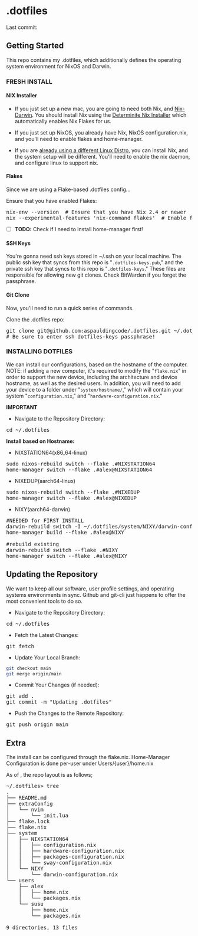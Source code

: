 # .dotfiles
Last commit: <!-- LAST_COMMIT_DATE -->

## Getting Started
This repo contains my .dotfiles, which additionally defines the operating system environment for NixOS and Darwin.

### FRESH INSTALL

#### NIX Installer
- If you just set up a new mac, you are going to need both Nix, and [Nix-Darwin](https://github.com/LnL7/nix-darwin). You should install Nix using the [Determinite Nix Installer](https://github.com/DeterminateSystems/nix-installer) which automatically enables Nix Flakes for us.

- If you just set up NixOS, you already have Nix, NixOS configuration.nix, and you'll need to enable flakes and home-manager.

- If you are [already using a different Linux Distro](https://nixos.wiki/wiki/Installing_from_Linux), you can install Nix, and the system setup will be different. You'll need to enable the nix daemon, and configure linux to support nix. 

#### Flakes
Since we are using a Flake-based .dotfiles config...

Ensure that you have enabled Flakes:
<pre>
nix-env --version  # Ensure that you have Nix 2.4 or newer
nix --experimental-features 'nix-command flakes'  # Enable flakes
</pre>

- [ ] **TODO:** Check if I need to install home-manager first!

#### SSH Keys
You're gonna need ssh keys stored in ~/.ssh on your local machine. The public ssh key that syncs from this repo is "``.dotfiles-keys.pub``," and the private ssh key that syncs to this repo is "``.dotfiles-keys``." These files are responsible for allowing new git clones. Check BitWarden if you forget the passphrase.

#### Git Clone
Now, you'll need to run a quick series of commands.

Clone the .dotfiles repo:
<pre>
git clone git@github.com:aspauldingcode/.dotfiles.git ~/.dotfiles 
# Be sure to enter ssh dotfiles-keys passphrase! 
</pre>

### INSTALLING DOTFILES
We can install our configurations, based on the hostname of the computer.
NOTE: if adding a new computer, it's required to modify the "``flake.nix``" in order to support the new device, including the architecture and device hostname, as well as the desired users. In addition, you will need to add your device to a folder under "``system/hostname/``," which will contain your system "``configuration.nix``," and "``hardware-configuration.nix``."

**IMPORTANT**
- Navigate to the Repository Directory:
<pre>
cd ~/.dotfiles
</pre>

**Install based on Hostname:**
- NIXSTATION64(x86_64-linux)
<pre>
sudo nixos-rebuild switch --flake .#NIXSTATION64 
home-manager switch --flake .#alex@NIXSTATION64
</pre>
- NIXEDUP(aarch64-linux)
<pre>
sudo nixos-rebuild switch --flake .#NIXEDUP 
home-manager switch --flake .#alex@NIXEDUP
</pre>
- NIXY(aarch64-darwin)
<pre>
#NEEDED for FIRST INSTALL
darwin-rebuild switch -I ~/.dotfiles/system/NIXY/darwin-configuration.nix
home-manager build --flake .#alex@NIXY

#rebuild existing
darwin-rebuild switch --flake .#NIXY
home-manager switch --flake .#alex@NIXY
</pre>

## Updating the Repository
We want to keep all our software, user profile settings, and operating systems environments in sync. Github and git-cli just happens to offer the most convenient tools to do so.

- Navigate to the Repository Directory:
<pre>
cd ~/.dotfiles
</pre>
- Fetch the Latest Changes:
<pre>
git fetch
</pre>

- Update Your Local Branch:
```bash
git checkout main
git merge origin/main
```
- Commit Your Changes (if needed):
<pre>
git add .
git commit -m "Updating .dotfiles"
</pre>
- Push the Changes to the Remote Repository:
<pre>
git push origin main
</pre>

## Extra 
The install can be configured through the flake.nix.
Home-Manager Configuration is done per-user under Users/{user}/home.nix

As of <!-- LAST_COMMIT_DATE -->, the repo layout is as follows;

<pre>
~/.dotfiles> tree
.
├── README.md
├── extraConfig
│   └── nvim
│       └── init.lua
├── flake.lock
├── flake.nix
├── system
│   ├── NIXSTATION64
│   │   ├── configuration.nix
│   │   ├── hardware-configuration.nix
│   │   ├── packages-configuration.nix
│   │   └── sway-configuration.nix
│   └── NIXY
│       └── darwin-configuration.nix
└── users
    ├── alex
    │   ├── home.nix
    │   └── packages.nix
    └── susu
        ├── home.nix
        └── packages.nix

9 directories, 13 files
</pre>
